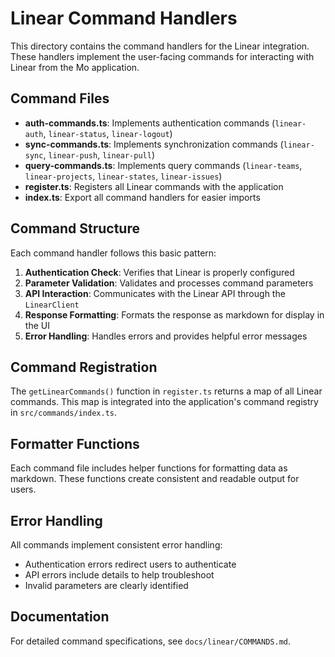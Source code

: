 # Linear Command Handlers

This directory contains the command handlers for the Linear integration. These handlers implement the user-facing commands for interacting with Linear from the Mo application.

## Command Files

- **auth-commands.ts**: Implements authentication commands (`linear-auth`, `linear-status`, `linear-logout`)
- **sync-commands.ts**: Implements synchronization commands (`linear-sync`, `linear-push`, `linear-pull`)
- **query-commands.ts**: Implements query commands (`linear-teams`, `linear-projects`, `linear-states`, `linear-issues`)
- **register.ts**: Registers all Linear commands with the application
- **index.ts**: Export all command handlers for easier imports

## Command Structure

Each command handler follows this basic pattern:

1. **Authentication Check**: Verifies that Linear is properly configured
2. **Parameter Validation**: Validates and processes command parameters
3. **API Interaction**: Communicates with the Linear API through the `LinearClient`
4. **Response Formatting**: Formats the response as markdown for display in the UI
5. **Error Handling**: Handles errors and provides helpful error messages

## Command Registration

The `getLinearCommands()` function in `register.ts` returns a map of all Linear commands. This map is integrated into the application's command registry in `src/commands/index.ts`.

## Formatter Functions

Each command file includes helper functions for formatting data as markdown. These functions create consistent and readable output for users.

## Error Handling

All commands implement consistent error handling:

- Authentication errors redirect users to authenticate
- API errors include details to help troubleshoot
- Invalid parameters are clearly identified

## Documentation

For detailed command specifications, see `docs/linear/COMMANDS.md`.

